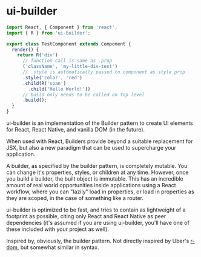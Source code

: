 ui-builder
===

```js
import React, { Component } from 'react';
import { R } from 'ui-builder';

export class TestComponent extends Component {
  render() {
    return R('div')
      // function call is same as .prop
      ('className', 'my-little-div-test')
      // .style is automatically passed to component as style prop
      .style('color', 'red')
      .child(R('span')
        .child('Hello World!'))
      // build only needs to be called on top level
      .build();
  }
}
```

ui-builder is an implementation of the Builder pattern to create UI elements for
React, React Native, and vanilla DOM (in the future).

When used with React, Builders provide beyond a suitable replacement for JSX,
but also a new paradigm that can be used to supercharge your application.

A builder, as specified by the builder pattern, is completely mutable. You
can change it's properties, styles, or children at any time. However, once you
build a builder, the built object is immutable. This has an incredible amount
of real world opportunities inside applications using a React workflow, where
you can "lazily" load in properties, or load in properties as they are scoped,
in the case of something like a router.

ui-builder is optimized to be fast, and tries to contain as lightweight of a
footprint as possible, citing only React and React Native as peer dependencies
(it's assumed if you are using ui-builder, you'll have one of these included
with your project as well).

Inspired by, obviously, the builder pattern. Not directly inspired by Uber's
[r-dom](https://github.com/uber/r-dom), but somewhat similar in syntax.
